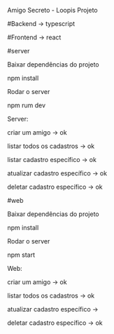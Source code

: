 Amigo Secreto - Loopis
Projeto

#Backend -> typescript

#Frontend -> react

#server

Baixar dependências do projeto

npm install

Rodar o server

npm rum dev

Server:

criar um amigo -> ok

listar todos os cadastros -> ok

listar cadastro específico -> ok

atualizar cadastro específico -> ok

deletar cadastro específico -> ok

#web

Baixar dependências do projeto

npm install

Rodar o server

npm start

Web:

criar um amigo -> ok

listar todos os cadastros -> ok

atualizar cadastro específico ->

deletar cadastro específico -> ok
